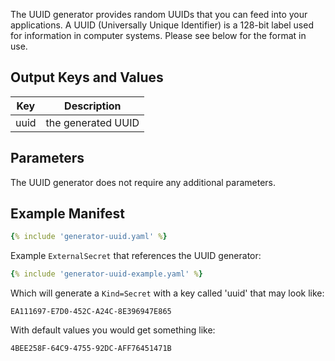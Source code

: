 The UUID generator provides random UUIDs that you can feed into your applications. A UUID (Universally Unique Identifier) is a 128-bit label used for information in computer systems. Please see below for the format in use.

## Output Keys and Values

| Key  | Description        |
| ---- | ------------------ |
| uuid | the generated UUID |

## Parameters

The UUID generator does not require any additional parameters.

## Example Manifest

```yaml
{% include 'generator-uuid.yaml' %}
```

Example `ExternalSecret` that references the UUID generator:

```yaml
{% include 'generator-uuid-example.yaml' %}
```

Which will generate a `Kind=Secret` with a key called 'uuid' that may look like:

```
EA111697-E7D0-452C-A24C-8E396947E865
```

With default values you would get something like:

```
4BEE258F-64C9-4755-92DC-AFF76451471B
```
